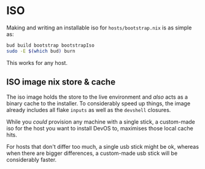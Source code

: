 # ISO

Making and writing an installable iso for `hosts/bootstrap.nix` is as simple as:
```sh
bud build bootstrap bootstrapIso
sudo -E $(which bud) burn
```

This works for any host.

## ISO image nix store & cache

The iso image holds the store to the live environment and _also_ acts as a binary cache
to the installer. To considerably speed up things, the image already includes all flake
`inputs` as well as the `devshell` closures.

While you _could_ provision any machine with a single stick, a custom-made iso for
the host you want to install DevOS to, maximises those local cache hits.

For hosts that don't differ too much, a single usb stick might be ok, whereas when
there are bigger differences, a custom-made usb stick will be considerably faster.

